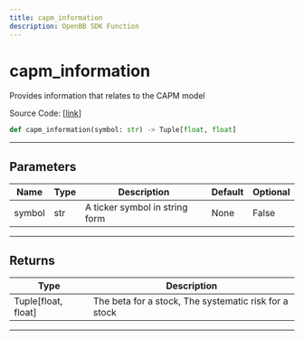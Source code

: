 ```yaml
---
title: capm_information
description: OpenBB SDK Function
---
```


# capm_information

Provides information that relates to the CAPM model

Source Code: [[link](https://github.com/OpenBB-finance/OpenBBTerminal/tree/main/openbb_terminal/stocks/quantitative_analysis/factors_model.py#L80)]
```python
def capm_information(symbol: str) -> Tuple[float, float]
```
---
## Parameters
| Name | Type | Description | Default | Optional |
| ---- | ---- | ----------- | ------- | -------- |
| symbol | str | A ticker symbol in string form | None | False |

---
## Returns
| Type | Description |
| ---- | ----------- |
| Tuple[float, float] | The beta for a stock, The systematic risk for a stock |
---
